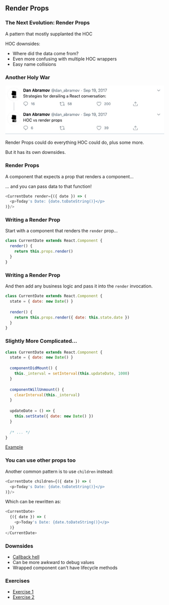 ## Render Props

### The Next Evolution: Render Props

A pattern that mostly supplanted the HOC

HOC downsides:

* Where did the data come from?
* Even more confusing with multiple HOC wrappers
* Easy name collisions

### Another Holy War

![](./images/hoc-vs-render.jpg)

Render Props could do everything HOC could do, plus some more.

But it has its own downsides.

### Render Props

A component that expects a prop that renders a component...

... and you can pass data to that function!

```javascript
<CurrentDate render={({ date }) => (
  <p>Today's Date: {date.toDateString()}</p>
)}/>
```

### Writing a Render Prop

Start with a component that renders the `render` prop...

```javascript
class CurrentDate extends React.Component {
  render() {
    return this.props.render()
  }
}
```

### Writing a Render Prop

And then add any business logic and pass it into the `render` invocation.

```javascript
class CurrentDate extends React.Component {
  state = { date: new Date() }

  render() {
    return this.props.render({ date: this.state.date })
  }
}
```

### Slightly More Complicated...

```javascript
class CurrentDate extends React.Component {
  state = { date: new Date() }

  componentDidMount() {
    this._interval = setInterval(this.updateDate, 1000)
  }

  componentWillUnmount() {
    clearInterval(this._interval)
  }

  updateDate = () => {
    this.setState({ date: new Date() })
  }

  /* ... */
}
```

[Example](https://codesandbox.io/s/priceless-antonelli-u0fcr?file=/src/App.js)

### You can use other props too

Another common pattern is to use `children` instead:

```javascript
<CurrentDate children={({ date }) => (
  <p>Today's Date: {date.toDateString()}</p>
)}/>
```

Which can be rewritten as:

```javascript
<CurrentDate>
  {({ date }) => (
    <p>Today's Date: {date.toDateString()}</p>
  )}
</CurrentDate>
```

### Downsides

* [Callback hell](https://twitter.com/acdlite/status/955955121979969537/photo/1)
* Can be more awkward to debug values
* Wrapped component can't have lifecycle methods

### Exercises

* [Exercise 1](https://codesandbox.io/s/optimistic-matsumoto-l2grh?file=/src/App.js)
* [Exercise 2](https://codesandbox.io/s/distracted-wind-57zfu?file=/src/App.js)
